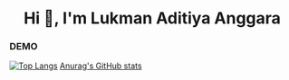 <h1 align="center">Hi 👋, I'm Lukman Aditiya Anggara</h1>

### DEMO

[![Top Langs](https://github-readme-stats.vercel.app/api/top-langs/?username=lukman-bot&layout=compact&theme=midnight-purple)](https://github.com/lukman-bot/github-readme-stats) [Anurag's GitHub stats](https://github-readme-stats.vercel.app/api?username=lukman-bot&show_icons=true&theme=radical)